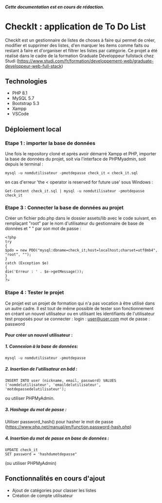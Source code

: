 ##### Cette documentation est en cours de rédaction.

# CheckIt : application de To Do List

CheckIt est un gestionnaire de listes de choses à faire qui permet de créer, modifier et supprimer des listes, d'en marquer les items comme faits ou restant à faire et d'organiser et filtrer les listes par catégorie.
Ce projet a été réalisé dans le cadre de la formation Graduate Développeur fullstack chez Studi (https://www.studi.com/fr/formation/developpement-web/graduate-developpeur-web-full-stack)

## Technologies

- PHP 8.1
- MySQL 5.7
- Bootstrap 5.3
- Xampp
- VSCode

## Déploiement local

### Etape 1 : importer la base de données

Une fois le repository cloné et après avoir démarré Xampp et PHP, importer la base de données du projet, soit via l'interface de PHPMyadmin, soit depuis le terminal :

```
mysql -u nomdutilisateur -pmotdepasse check_it < check_it.sql
```

en cas d'erreur 'the < operator is reserved for future use' sous Windows :

```
Get-Content check_it.sql | mysql -u nomdutilisateur -pmotdepasse check_it
```

### Etape 3 : Connecter la base de données au projet

Créer un fichier pdo.php dans le dossier assets/lib avec le code suivant, en remplaçant "root" par le nom d'utilisateur du gestionnaire de base de données et " " par son mot de passe :

```
<?php
try
{
$pdo = new PDO("mysql:dbname=check_it;host=localhost;charset=utf8mb4", "root", "");
}
catch (Exception $e)
{
die('Erreur : ' . $e->getMessage());
}
?>
```

### Etape 4 : Tester le projet

Ce projet est un projet de formation qui n'a pas vocation à être utilisé dans un autre cadre. Il est tout de même possible de tester son fonctionnement en créant un nouvel utilisateur ou en utilisant les identifiants de l'utilisateur test proposés pour se connecter :
login : user@user.com
mot de passe : password

#### Pour créer un nouvel utilisateur :

##### 1. Connexion à la base de données:

```
mysql -u nomdutilisateur -pmotdepasse
```

##### 2. Insertion de l'utilisateur en bdd :

```
INSERT INTO user (nickname, email, password) VALUES ('nomdelutilisateur', 'emaildelutilisateur', 'motdepassedelutilisateur');
```

ou utiliser PHPMyAdmin.

##### 3. Hashage du mot de passe :

Utiliser password_hash() pour hasher le mot de passe (https://www.php.net/manual/en/function.password-hash.php)

##### 4. Insertion du mot de passe en base de données :

```
UPDATE check_it
SET password = 'hashdumotdepasse"
```

(ou utiliser PHPMyAdmin)

## Fonctionnalités en cours d'ajout

- Ajout de catégories pour classer les listes
- Création de compte utilisateur

